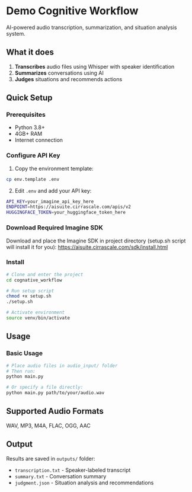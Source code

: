 # Demo Cognitive Workflow

AI-powered audio transcription, summarization, and situation analysis system.

## What it does

1. **Transcribes** audio files using Whisper with speaker identification
2. **Summarizes** conversations using AI
3. **Judges** situations and recommends actions

## Quick Setup

### Prerequisites
- Python 3.8+
- 4GB+ RAM
- Internet connection


### Configure API Key

1. Copy the environment template:
```bash
cp env.template .env
```

2. Edit `.env` and add your API key:
```bash
API_KEY=your_imagine_api_key_here
ENDPOINT=https://aisuite.cirrascale.com/apis/v2
HUGGINGFACE_TOKEN=your_huggingface_token_here 
```

### Download Required Imagine SDK

Download and place the Imagine SDK in project directory (setup.sh script will install it for you):
https://aisuite.cirrascale.com/sdk/install.html

### Install

```bash
# Clone and enter the project
cd cognative_workflow

# Run setup script
chmod +x setup.sh
./setup.sh

# Activate environment
source venv/bin/activate
```


## Usage

### Basic Usage

```bash
# Place audio files in audio_input/ folder
# Then run:
python main.py

# Or specify a file directly:
python main.py path/to/your/audio.wav
```


## Supported Audio Formats

WAV, MP3, M4A, FLAC, OGG, AAC

## Output

Results are saved in `outputs/` folder:
- `transcription.txt` - Speaker-labeled transcript
- `summary.txt` - Conversation summary  
- `judgment.json` - Situation analysis and recommendations
